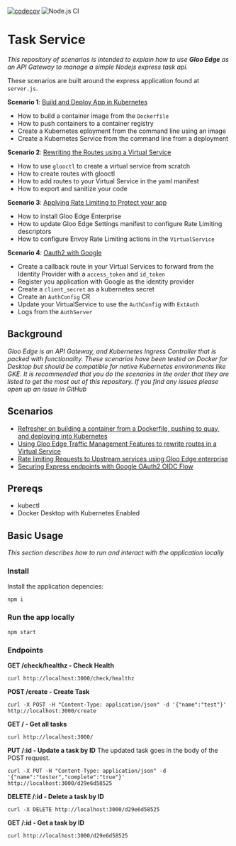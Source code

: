 [![codecov](https://codecov.io/gh/cmwylie19/task-service/branch/master/graph/badge.svg?token=BRK6V3DOQA)](https://codecov.io/gh/cmwylie19/task-service) ![Node.js CI](https://github.com/cmwylie19/task-service/workflows/Node.js%20CI/badge.svg)

# Task Service

_This repository of scenarios is intended to explain how to use **Gloo Edge** as an API Gateway to manage a simple Nodejs express task api._

These scenarios are built around the express application found at `server.js`. 

**Scenario 1**: [Build and Deploy App in Kubernetes](Scenarios/DeployInK8s.md) 
- How to build a container image from the `Dockerfile`
- How to push containers to a container registry
- Create a Kubernetes eployment from the command line using an image
- Create a Kubernetes Service from the command line from a deployment

**Scenario 2**: [Rewriting the Routes using a Virtual Service](Scenarios/TrafficManagement-RewriteRoutes.md)
- How to use `glooctl` to create a virtual service from scratch
- How to create routes with glooctl
- How to add routes to your Virtual Service in the yaml manifest
- How to export and sanitize your code

**Scenario 3**: [Applying Rate Limiting to Protect your app](Scenarios/RateLimiting.md)
- How to install Gloo Edge Enterprise
- How to update Gloo Edge Settings manifest to configure Rate Limiting descriptors
- How to configure Envoy Rate Limiting actions in the `VirtualService`


**Scenario 4**: [Oauth2 with Google](Scenarios/OAUTH2.md)
- Create a callback route in your Virtual Services to forward from the Identity Provider with a `access_token` and `id_token`
- Register you application with Google as the identity provider
- Create a `client_secret` as a kubernetes secret
- Create an `AuthConfig` CR
- Update your VirtualService to use the `AuthConfig` with `ExtAuth`
- Logs from the `AuthServer`

## Background

_Gloo Edge is an API Gateway, and Kubernetes Ingress Controller that is packed with functionality. These scenarios have been tested on Docker for Desktop but should be compatible for native Kubernetes environments like GKE. It is recommended that you do the scenarios in the order that they are listed to get the most out of this repository. If you find any issues please open up an issue in GitHub_


## Scenarios

- [Refresher on building a container from a Dockerfile, pushing to quay, and deploying into Kubernetes](Scenarios/DeployInK8s.md)
- [Using Gloo Edge Traffic Management Features to rewrite routes in a Virtual Service](Scenarios/TrafficManagement-RewriteRoutes.md)
- [Rate limiting Requests to Upstream services using Gloo Edge enterprise](Scenarios/RateLimiting.md)
- [Securing Express endpoints with Google OAuth2 OIDC Flow](Scenarios/OAUTH2.md)

## Prereqs

- kubectl
- Docker Desktop with Kubernetes Enabled

## Basic Usage

_This section describes how to run and interact with the application locally_

### Install

Install the application depencies:

```
npm i
```

### Run the app locally

```
npm start
```

### Endpoints

**GET /check/healthz - Check Health**

```
curl http://localhost:3000/check/healthz
```

**POST /create - Create Task**

```
curl -X POST -H "Content-Type: application/json" -d '{"name":"test"}' http://localhost:3000/create
```

**GET / - Get all tasks**

```
curl http://localhost:3000/
```

**PUT /:id - Update a task by ID**
The updated task goes in the body of the POST request.

```
curl -X PUT -H "Content-Type: application/json" -d '{"name":"tester","complete":"true"}' http://localhost:3000/d29e6d58525
```

**DELETE /:id - Delete a task by ID**

```
curl -X DELETE http://localhost:3000/d29e6d58525
```

**GET /:id - Get a task by ID**

```
curl http://localhost:3000/d29e6d58525
```

